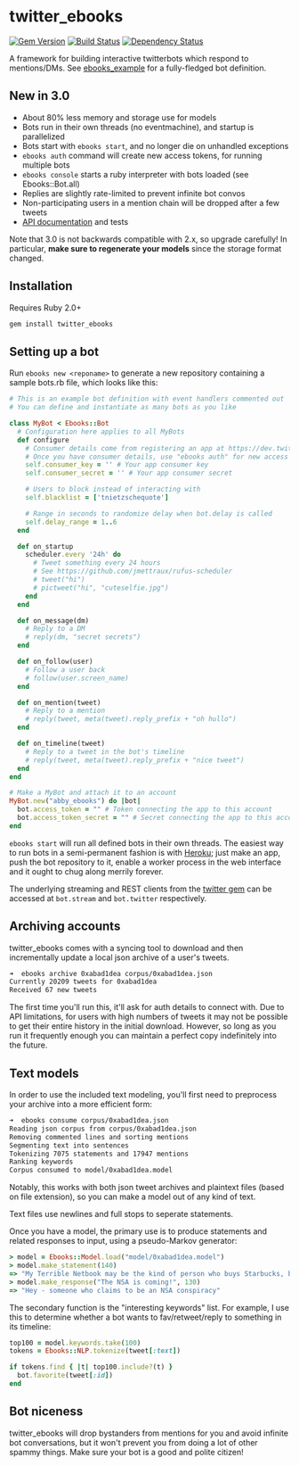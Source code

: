 # twitter\_ebooks

[![Gem Version](https://badge.fury.io/rb/twitter_ebooks.svg)](http://badge.fury.io/rb/twitter_ebooks)
[![Build Status](https://travis-ci.org/mispy/twitter_ebooks.svg)](https://travis-ci.org/mispy/twitter_ebooks)
[![Dependency Status](https://gemnasium.com/mispy/twitter_ebooks.svg)](https://gemnasium.com/mispy/twitter_ebooks)

A framework for building interactive twitterbots which respond to mentions/DMs. See [ebooks_example](https://github.com/mispy/ebooks_example) for a fully-fledged bot definition.

## New in 3.0

- About 80% less memory and storage use for models
- Bots run in their own threads (no eventmachine), and startup is parallelized
- Bots start with `ebooks start`, and no longer die on unhandled exceptions
- `ebooks auth` command will create new access tokens, for running multiple bots
- `ebooks console` starts a ruby interpreter with bots loaded (see Ebooks::Bot.all)
- Replies are slightly rate-limited to prevent infinite bot convos
- Non-participating users in a mention chain will be dropped after a few tweets
- [API documentation](http://rdoc.info/github/mispy/twitter_ebooks) and tests

Note that 3.0 is not backwards compatible with 2.x, so upgrade carefully! In particular, **make sure to regenerate your models** since the storage format changed.

## Installation

Requires Ruby 2.0+

```bash
gem install twitter_ebooks
```

## Setting up a bot

Run `ebooks new <reponame>` to generate a new repository containing a sample bots.rb file, which looks like this:

``` ruby
# This is an example bot definition with event handlers commented out
# You can define and instantiate as many bots as you like

class MyBot < Ebooks::Bot
  # Configuration here applies to all MyBots
  def configure
    # Consumer details come from registering an app at https://dev.twitter.com/
    # Once you have consumer details, use "ebooks auth" for new access tokens
    self.consumer_key = '' # Your app consumer key
    self.consumer_secret = '' # Your app consumer secret

    # Users to block instead of interacting with
    self.blacklist = ['tnietzschequote']

    # Range in seconds to randomize delay when bot.delay is called
    self.delay_range = 1..6
  end

  def on_startup
    scheduler.every '24h' do
      # Tweet something every 24 hours
      # See https://github.com/jmettraux/rufus-scheduler
      # tweet("hi")
      # pictweet("hi", "cuteselfie.jpg")
    end
  end

  def on_message(dm)
    # Reply to a DM
    # reply(dm, "secret secrets")
  end

  def on_follow(user)
    # Follow a user back
    # follow(user.screen_name)
  end

  def on_mention(tweet)
    # Reply to a mention
    # reply(tweet, meta(tweet).reply_prefix + "oh hullo")
  end

  def on_timeline(tweet)
    # Reply to a tweet in the bot's timeline
    # reply(tweet, meta(tweet).reply_prefix + "nice tweet")
  end
end

# Make a MyBot and attach it to an account
MyBot.new("abby_ebooks") do |bot|
  bot.access_token = "" # Token connecting the app to this account
  bot.access_token_secret = "" # Secret connecting the app to this account
end
```

`ebooks start` will run all defined bots in their own threads. The easiest way to run bots in a semi-permanent fashion is with [Heroku](https://www.heroku.com); just make an app, push the bot repository to it, enable a worker process in the web interface and it ought to chug along merrily forever.

The underlying streaming and REST clients from the [twitter gem](https://github.com/sferik/twitter) can be accessed at `bot.stream` and `bot.twitter` respectively.

## Archiving accounts

twitter\_ebooks comes with a syncing tool to download and then incrementally update a local json archive of a user's tweets.

``` zsh
➜  ebooks archive 0xabad1dea corpus/0xabad1dea.json
Currently 20209 tweets for 0xabad1dea
Received 67 new tweets
```

The first time you'll run this, it'll ask for auth details to connect with. Due to API limitations, for users with high numbers of tweets it may not be possible to get their entire history in the initial download. However, so long as you run it frequently enough you can maintain a perfect copy indefinitely into the future.

## Text models

In order to use the included text modeling, you'll first need to preprocess your archive into a more efficient form:

``` zsh
➜  ebooks consume corpus/0xabad1dea.json
Reading json corpus from corpus/0xabad1dea.json
Removing commented lines and sorting mentions
Segmenting text into sentences
Tokenizing 7075 statements and 17947 mentions
Ranking keywords
Corpus consumed to model/0xabad1dea.model
```

Notably, this works with both json tweet archives and plaintext files (based on file extension), so you can make a model out of any kind of text.

Text files use newlines and full stops to seperate statements.

Once you have a model, the primary use is to produce statements and related responses to input, using a pseudo-Markov generator:

``` ruby
> model = Ebooks::Model.load("model/0xabad1dea.model")
> model.make_statement(140)
=> "My Terrible Netbook may be the kind of person who buys Starbucks, but this Rackspace vuln is pretty straight up a backdoor"
> model.make_response("The NSA is coming!", 130)
=> "Hey - someone who claims to be an NSA conspiracy"
```

The secondary function is the "interesting keywords" list. For example, I use this to determine whether a bot wants to fav/retweet/reply to something in its timeline:

``` ruby
top100 = model.keywords.take(100)
tokens = Ebooks::NLP.tokenize(tweet[:text])

if tokens.find { |t| top100.include?(t) }
  bot.favorite(tweet[:id])
end
```

## Bot niceness

twitter_ebooks will drop bystanders from mentions for you and avoid infinite bot conversations, but it won't prevent you from doing a lot of other spammy things. Make sure your bot is a good and polite citizen!
